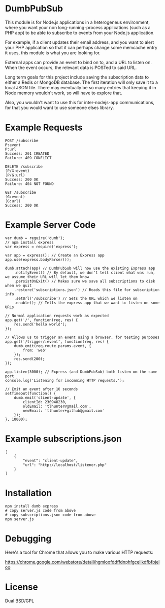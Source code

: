 DumbPubSub
===

This module is for Node.js applications in a heterogeneus environment, where
you want your non long-running-process applications (such as a PHP app) to
be able to subscribe to events from your Node.js application.

For example, if a client updates their email address, and you want to alert
your PHP application so that it can perhaps change some memcache entry it
uses, this module is what you are looking for.

External apps can provide an event to bind on to, and a URL to listen on.
When the event occurs, the relevant data is POSTed to said URL.

Long term goals for this project include saving the subscription data to either
a Redis or MongoDB database. The first iteration will only save it to a local
JSON file. There may eventually be so many entries that keeping it in Node memory
wouldn't work, so will have to explore that.

Also, you wouldn't want to use this for inter-nodejs-app communications, for
that you would want to use someone elses library.

Example Requests
===

    POST /subscribe
    P:event
    P:url
    Success: 201 CREATED
    Failure: 409 CONFLICT

    DELETE /subscribe
    (P/G:event)
    (P/G:url)
    Success: 200 OK
    Failure: 404 NOT FOUND

    GET /subscribe
    (G:event)
    (G:url)
    Success: 200 OK

Example Server Code
===

    var dumb = require('dumb');
    // npm install express
    var express = require('express');

    var app = express(); // Create an Express app
    app.use(express.bodyParser());

    dumb.attach(app) // DumbPubSub will now use the existing Express app
        .notifyEvent() // By default, we don't tell client what was run, we assume their URL will let them know
        .persistOnExit() // Makes sure we save all subscriptions to disk when we quit
        .restore('subscriptions.json') // Reads this file for subscription info
        .setUrl('/subscribe') // Sets the URL which we listen on
        .enable(); // Tells the express app that we want to listen on some URLs

    // Normal application requests work as expected
    app.get('/', function(req, res) {
        res.send('hello world');
    });

    // Allows us to trigger an event using a browser, for testing purposes
    app.get('/trigger/:event', function(req, res) {
        dumb.emit(req.route.params.event, {
            from: 'web'
        });
        res.send(200);
    });

    app.listen(3000); // Express (and DumbPubSub) both listen on the same port
    console.log('Listening for incomming HTTP requests.');

    // Emit an event after 10 seconds
    setTimeout(function() {
        dumb.emit('client-update', {
            clientId: 230948230,
            oldEmail: 'tlhunter@gmail.com',
            newEmail: 'tlhunter+github@gmail.com'
        });
    }, 10000);

Example subscriptions.json
===

    [
        {
            "event": "client-update",
            "url": "http://localhost/listener.php"
        }
    ]

Installation
===

    npm install dumb express
    # copy server.js code from above
    # copy subscriptions.json code from above
    npm server.js

Debugging
===

Here's a tool for Chrome that allows you to make various HTTP requests:

https://chrome.google.com/webstore/detail/hgmloofddffdnphfgcellkdfbfbjeloo

License
===

Dual BSD/GPL

